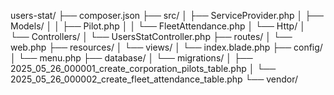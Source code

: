 users-stat/
├── composer.json
├── src/
│   ├── ServiceProvider.php
│   ├── Models/
│   │   ├── Pilot.php
│   │   └── FleetAttendance.php
│   └── Http/
│       └── Controllers/
│           └── UsersStatController.php
├── routes/
│   └── web.php
├── resources/
│   └── views/
│       └── index.blade.php
├── config/
│   └── menu.php
├── database/
│   └── migrations/
│       ├── 2025_05_26_000001_create_corporation_pilots_table.php
│       └── 2025_05_26_000002_create_fleet_attendance_table.php
└── vendor/
